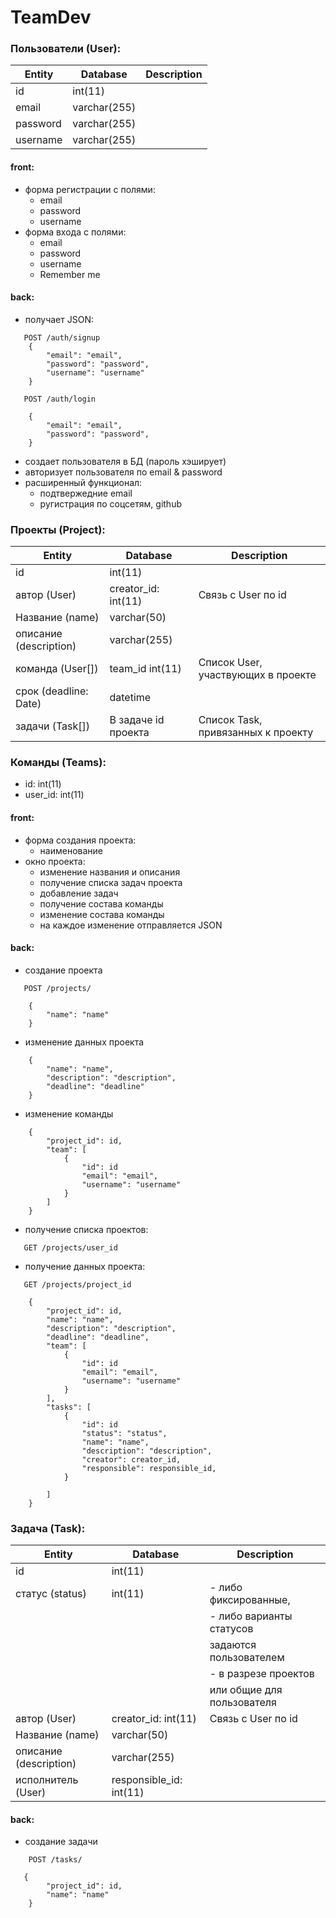 # TeamDev
### Пользователи (User):
|Entity         |Database       |Description    |
|---------------|---------------|---------------|
| id            |int(11)        |               |
| email         |varchar(255)   |               |
| password      |varchar(255)   |               |
| username      |varchar(255)   |               |


#### front:
- форма регистрации с полями:
    - email
    - password
    - username 
- форма входа с полями:
    - email
    - password
    - username
    - Remember me
#### back:
- получает JSON:
```
   POST /auth/signup
    {
        "email": "email",
        "password": "password",
        "username": "username"
    }

   POST /auth/login

    {
        "email": "email",
        "password": "password",
    }
```
- создает пользователя в БД (пароль хэширует)
- авторизует пользователя по email & password
- расширенный функционал:
    - подтвержедние email
    - ругистрация по соцсетям, github

### Проекты (Project):
|Entity                 |Database           |Description    |
|-----------------------|-------------------|---------------|
|id                     |int(11)            |               |
|автор (User)           |creator_id: int(11)|Связь с User по id|
|Название (name)        |varchar(50)        |               |
|описание (description) |varchar(255)       |               |
|команда (User[])       |team_id int(11)    |Список User, участвующих в проекте|
|срок (deadline: Date)  |datetime           |               |
|задачи (Task[])        |В задаче id проекта|Список Task, привязанных к проекту| 


### Команды (Teams):
- id: int(11)
- user_id: int(11)

#### front:
- форма создания проекта:
    - наименование
- окно проекта:
    - изменение названия и описания
    - получение списка задач проекта
    - добавление задач
    - получение состава команды
    - изменение состава команды
    - на каждое изменение отправляется JSON
#### back:
- создание проекта
```
   POST /projects/

    {
        "name": "name"
    }
```
- изменение данных проекта
```
    {
        "name": "name",
        "description": "description",
        "deadline": "deadline"
    }
```
- изменение команды
```
    {
        "project_id": id,
        "team": [
            {
                "id": id
                "email": "email",
                "username": "username"
            }
        ]
    }
```
- получение списка проектов:
```
   GET /projects/user_id
```

- получение данных проекта:
```
   GET /projects/project_id

    {
        "project_id": id,
        "name": "name",
        "description": "description",
        "deadline": "deadline",
        "team": [
            {
                "id": id
                "email": "email",
                "username": "username"
            }            
        ],
        "tasks": [
            {
                "id": id
                "status": "status",
                "name": "name",
                "description": "description",
                "creator": creator_id,
                "responsible": responsible_id,
            }            
            
        ]
    }
```

### Задача (Task):
|Entity                 |Database           |Description    |
|-----------------------|-------------------|---------------|
|id                     |int(11)            |               |
|статус (status)        |int(11)            | - либо фиксированные,              |
|                       |                   | - либо варианты статусов 
|                       |                   | задаются пользователем|
|                       |                   | - в разрезе проектов|
|                       |                   | или общие для пользователя|
|автор (User)           |creator_id: int(11)|Связь с User по id|
|Название (name)        |varchar(50)        |               |
|описание (description) |varchar(255)       |               |
|исполнитель (User)     |responsible_id: int(11)|           |
 
#### back:
- создание задачи
```
    POST /tasks/

   {
        "project_id": id,
        "name": "name"
    }
```

